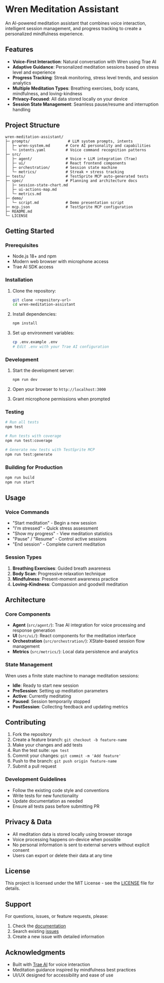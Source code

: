 # Wren Meditation Assistant

An AI-powered meditation assistant that combines voice interaction, intelligent session management, and progress tracking to create a personalized mindfulness experience.

## Features

- **Voice-First Interaction**: Natural conversation with Wren using Trae AI
- **Adaptive Guidance**: Personalized meditation sessions based on stress level and experience
- **Progress Tracking**: Streak monitoring, stress level trends, and session analytics
- **Multiple Meditation Types**: Breathing exercises, body scans, mindfulness, and loving-kindness
- **Privacy-Focused**: All data stored locally on your device
- **Session State Management**: Seamless pause/resume and interruption handling

## Project Structure

```
wren-meditation-assistant/
├─ prompts/                 # LLM system prompts, intents
│  ├─ wren-system.md       # Core AI personality and capabilities
│  └─ intents.yaml         # Voice command recognition patterns
├─ src/
│  ├─ agent/               # Voice + LLM integration (Trae)
│  ├─ ui/                  # React frontend components
│  ├─ orchestration/       # Session state machine
│  └─ metrics/             # Streak + stress tracking
├─ tests/                  # TestSprite MCP auto-generated tests
├─ spec/                   # Planning and architecture docs
│  ├─ session-state-chart.md
│  ├─ ui-actions-map.md
│  └─ metrics.md
├─ demo/
│  └─ script.md            # Demo presentation script
├─ mcp.json                # TestSprite MCP configuration
├─ README.md
└─ LICENSE
```

## Getting Started

### Prerequisites

- Node.js 18+ and npm
- Modern web browser with microphone access
- Trae AI SDK access

### Installation

1. Clone the repository:
   ```bash
   git clone <repository-url>
   cd wren-meditation-assistant
   ```

2. Install dependencies:
   ```bash
   npm install
   ```

3. Set up environment variables:
   ```bash
   cp .env.example .env
   # Edit .env with your Trae AI configuration
   ```

### Development

1. Start the development server:
   ```bash
   npm run dev
   ```

2. Open your browser to `http://localhost:3000`

3. Grant microphone permissions when prompted

### Testing

```bash
# Run all tests
npm test

# Run tests with coverage
npm run test:coverage

# Generate new tests with TestSprite MCP
npm run test:generate
```

### Building for Production

```bash
npm run build
npm run start
```

## Usage

### Voice Commands

- "Start meditation" - Begin a new session
- "I'm stressed" - Quick stress assessment
- "Show my progress" - View meditation statistics
- "Pause" / "Resume" - Control active sessions
- "End session" - Complete current meditation

### Session Types

1. **Breathing Exercises**: Guided breath awareness
2. **Body Scan**: Progressive relaxation technique
3. **Mindfulness**: Present-moment awareness practice
4. **Loving-Kindness**: Compassion and goodwill meditation

## Architecture

### Core Components

- **Agent** (`src/agent/`): Trae AI integration for voice processing and response generation
- **UI** (`src/ui/`): React components for the meditation interface
- **Orchestration** (`src/orchestration/`): XState-based session flow management
- **Metrics** (`src/metrics/`): Local data persistence and analytics

### State Management

Wren uses a finite state machine to manage meditation sessions:
- **Idle**: Ready to start new session
- **PreSession**: Setting up meditation parameters
- **Active**: Currently meditating
- **Paused**: Session temporarily stopped
- **PostSession**: Collecting feedback and updating metrics

## Contributing

1. Fork the repository
2. Create a feature branch: `git checkout -b feature-name`
3. Make your changes and add tests
4. Run the test suite: `npm test`
5. Commit your changes: `git commit -m 'Add feature'`
6. Push to the branch: `git push origin feature-name`
7. Submit a pull request

### Development Guidelines

- Follow the existing code style and conventions
- Write tests for new functionality
- Update documentation as needed
- Ensure all tests pass before submitting PR

## Privacy & Data

- All meditation data is stored locally using browser storage
- Voice processing happens on-device when possible
- No personal information is sent to external servers without explicit consent
- Users can export or delete their data at any time

## License

This project is licensed under the MIT License - see the [LICENSE](LICENSE) file for details.

## Support

For questions, issues, or feature requests, please:
1. Check the [documentation](./spec/)
2. Search existing [issues](../../issues)
3. Create a new issue with detailed information

## Acknowledgments

- Built with [Trae AI](https://trae.ai) for voice interaction
- Meditation guidance inspired by mindfulness best practices
- UI/UX designed for accessibility and ease of use